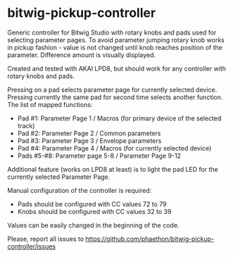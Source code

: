 # bitwig-pickup-controller
Generic controller for Bitwig Studio with rotary knobs and pads used for selecting parameter pages. To avoid parameter jumping rotary knob works in pickup fashion - value is not changed until knob reaches position of the parameter. Difference amount is visually displayed.

Created and tested with AKAI LPD8, but should work for any controller with rotary knobs and pads.

Pressing on a pad selects parameter page for currently selected device. Pressing currently the same pad for second time selects another function. The list of mapped functions:

- Pad #1: Parameter Page 1 / Macros (for primary device of the selected track)
- Pad #2: Parameter Page 2 / Common parameters
- Pad #3: Parameter Page 3 / Envelope parameters
- Pad #4: Parameter Page 4 / Macros (for currently selected device)
- Pads #5-#8: Parameter page 5-8 / Parameter Page 9-12

Additional feature (works on LPD8 at least) is to light the pad LED for the currently selected Parameter Page.

Manual configuration of the controller is required:
- Pads should be configured with CC values 72 to 79
- Knobs should be configured with CC values 32 to 39

Values can be easily changed in the beginning of the code. 

Please, report all issues to https://github.com/phaethon/bitwig-pickup-controller/issues




